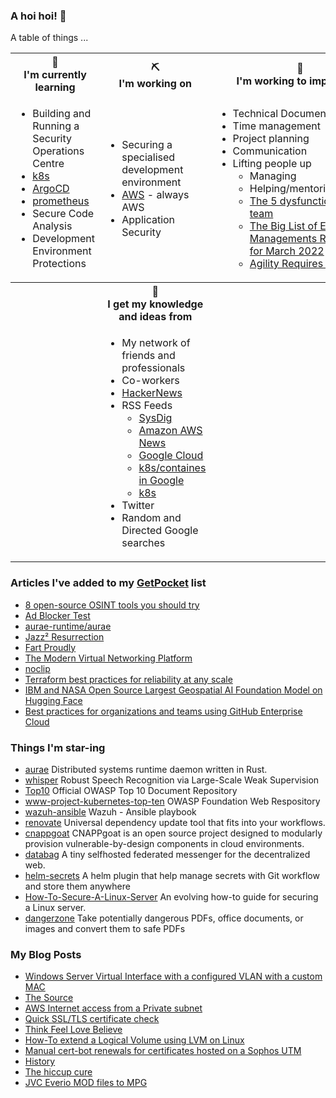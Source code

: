 ### A hoi hoi! 👋

A table of things ...

<table>
    <tr>
        <th>🌱<br/>I'm currently learning</th>
        <th>⛏<br/> I'm working on</th>
        <th>🚧<br/>I'm working to improve on</th>
    </tr>
    <tr>
        <td>
            <ul>
                <li>Building and Running a Security Operations Centre</li>
                <li><a href="https://kubernetes.io/">k8s</a></li>
                <li><a href="https://argoproj.github.io/">ArgoCD</a></li>
                <li><a href="https://prometheus.io/">prometheus</a></li>
                <li>Secure Code Analysis</li>
                <li>Development Environment Protections</li>
            </ul>
        </td>
        <td>
            <ul>
                <li>Securing a specialised development environment</li>
                <li><a href="https://aws.amazon.com/">AWS</a> - always AWS</li>
                <li>Application Security</li>
            </ul>
        </td>
        <td>
            <ul>
                <li>Technical Documentation</li>
                <li>Time management</li>
                <li>Project planning</li>
                <li>Communication</li>
                <li>Lifting people up
                    <ul>
                      <li>Managing</li>
                      <li>Helping/mentoring/coaching</li>
                      <li><a href="https://valid.com/5-dysfunctions-of-a-team/">The 5 dysfunctions of a team</a></li>
                      <li><a href="https://practicallyleading.dev/the-big-list-of-engineering-management-resources-march-2022">The Big List of Engineering Managements Resources - for March 2022</a></li>
                      <li><a href="https://www.industriallogic.com/blog/agility-requires-balance/">Agility Requires Balance</a></li>
                    </ul>
                </li>
            </ul>
        </td>
    </tr>
    <tr>
        <th>&nbsp;</th>
        <th>🏫<br/>I get my knowledge and ideas from</th>
        <th>&nbsp;</th>
    </tr>
    <tr>
        <td>&nbsp;</td>
        <td>
            <ul>
                <li>My network of friends and professionals</li>
                <li>Co-workers</li>
                <li><a href="https://news.ycombinator.com/">HackerNews</a></li>
                <li>RSS Feeds
                    <ul>
                        <li><a href="http://fetchrss.com/rss/5b4e9e358a93f8cc058b4567960404014.xml">SysDig</a></li>
                        <li><a href="https://aws.amazon.com/new/feed/">Amazon AWS News</a></li>
                        <li><a href="https://cloudblog.withgoogle.com/rss/">Google Cloud</a></li>
                        <li><a href="https://cloudblog.withgoogle.com/products/containers-kubernetes/rss/">k8s/containes in Google</a></li>
                        <li><a href="https://kubernetes.io/feed.xml">k8s</a></li>
                    </ul>
                </li>
                <li>Twitter</li>
                <li>Random and Directed Google searches</li>
            </ul>
        </td>
        <td>&nbsp;</td>
    </tr>
</table>

### Articles I've added to my [GetPocket](https://getpocket.com/) list

* [8 open-source OSINT tools you should try](https://www.helpnetsecurity.com/2023/08/22/open-source-osint-tools/)
* [Ad Blocker Test](https://d3ward.github.io/toolz/adblock.html)
* [aurae-runtime/aurae](https://github.com/aurae-runtime/aurae)
* [Jazz² Resurrection](http://deat.tk/jazz2/)
* [Fart Proudly](https://en.wikipedia.org/wiki/Fart_Proudly)
* [The Modern Virtual Networking Platform](https://www.netmaker.io/)
* [noclip](https://noclip.website/#)
* [Terraform best practices for reliability at any scale](https://substrate.tools/blog/terraform-best-practices-for-reliability-at-any-scale)
* [IBM and NASA Open Source Largest Geospatial AI Foundation Model on Hugging Face](https://newsroom.ibm.com/2023-08-03-IBM-and-NASA-Open-Source-Largest-Geospatial-AI-Foundation-Model-on-Hugging-Face)
* [Best practices for organizations and teams using GitHub Enterprise Cloud](https://github.blog/2023-08-02-best-practices-for-organizations-and-teams-using-github-enterprise-cloud/)

### Things I'm star-ing

* [aurae](https://github.com/aurae-runtime/aurae)
  Distributed systems runtime daemon written in Rust.
* [whisper](https://github.com/openai/whisper)
  Robust Speech Recognition via Large-Scale Weak Supervision
* [Top10](https://github.com/OWASP/Top10)
  Official OWASP Top 10 Document Repository
* [www-project-kubernetes-top-ten](https://github.com/OWASP/www-project-kubernetes-top-ten)
  OWASP Foundation Web Respository
* [wazuh-ansible](https://github.com/wazuh/wazuh-ansible)
  Wazuh - Ansible playbook
* [renovate](https://github.com/renovatebot/renovate)
  Universal dependency update tool that fits into your workflows.
* [cnappgoat](https://github.com/ermetic-research/cnappgoat)
  CNAPPgoat is an open source project designed to modularly provision vulnerable-by-design components in cloud environments.
* [databag](https://github.com/balzack/databag)
  A tiny selfhosted federated messenger for the decentralized web.
* [helm-secrets](https://github.com/jkroepke/helm-secrets)
  A helm plugin that help manage secrets with Git workflow and store them anywhere
* [How-To-Secure-A-Linux-Server](https://github.com/imthenachoman/How-To-Secure-A-Linux-Server)
  An evolving how-to guide for securing a Linux server.
* [dangerzone](https://github.com/freedomofpress/dangerzone)
  Take potentially dangerous PDFs, office documents, or images and convert them to safe PDFs

### My Blog Posts

* [Windows Server Virtual Interface with a configured VLAN with a custom MAC](https://pgmac.net.au/technology/2019/12/23/windows-vlan.html)
* [The Source](https://pgmac.net.au/technology/2019/02/25/the-source.html)
* [AWS Internet access from a Private subnet](https://pgmac.net.au/technology/2018/09/03/aws-internet-private-subnets.html)
* [Quick SSL/TLS certificate check](https://pgmac.net.au/technology/2018/04/09/ssl-tls-check.html)
* [Think Feel Love Believe](https://pgmac.net.au/family/2017/11/03/think-feel-love-believe.html)
* [How-To extend a Logical Volume using LVM on Linux](https://pgmac.net.au/technology/2017/11/02/lmv-extend.html)
* [Manual cert-bot renewals for certificates hosted on a Sophos UTM](https://pgmac.net.au/technology/2017/08/30/cert-bot-renewal-sophos-utm.html)
* [History](https://pgmac.net.au/language/2017/08/19/history.html)
* [The hiccup cure](https://pgmac.net.au/no%20laughing%20matter/2017/05/28/the-hiccup-cure.html)
* [JVC Everio MOD files to MPG](https://pgmac.net.au/technology/2015/03/18/jvc-everio-mod-to-mpg.html)
